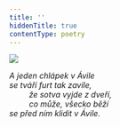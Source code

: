 ```yaml
---
title: ''
hiddenTitle: true
contentType: poetry
---
```


<section>

![](../Images/091.jpg)

_A jeden chlápek v Ávile  
se tváří furt tak zavile,  
         že sotva vyjde z dveří,  
         co může, všecko běží  
se před ním klidit v Ávile._

</section>

